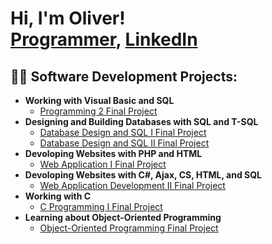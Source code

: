 <h1>Hi, I'm Oliver! <br/><a href="https://github.com/handop">Programmer</a>, <a href="https://www.linkedin.com/in/oliver-hand-74879a283/">LinkedIn</a> </h1>

<h2>👨‍💻 Software Development Projects:</h2>

- <b>Working with Visual Basic and SQL</b>
  - <a href="https://github.com/handop/Programming-2">Programming 2 Final Project</a>
- <b>Designing and Building Databases with SQL and T-SQL</b>
  - <a href="https://github.com/handop/Programming-2">Database Design and SQL I Final Project</a>
  - <a href="https://github.com/handop/Programming-2">Database Design and SQL II Final Project</a>
- <b>Devoloping Websites with PHP and HTML</b>
  - <a href="https://github.com/handop/Programming-2">Web Application I Final Project</a>
- <b>Devoloping Websites with C#, Ajax, CS, HTML, and SQL</b>
  - <a href="https://github.com/handop/Programming-2">Web Application Development II Final Project</a>
- <b>Working with C</b>
  - <a href="https://github.com/handop/Programming-2">C Programming I Final Project</a>
- <b>Learning about Object-Oriented Programming</b>
  - <a href="https://github.com/handop/Programming-2">Object-Oriented Programming Final Project</a>

[twitter]: https://twitter.com/joshmadakor
[youtube]: https://www.youtube.com/c/joshmadakor
[instagram]: https://www.instagram.com/joshmadakor/
[linkedin]: https://linkedin.com/in/joshmadakor

<!--
**joshmadakor1/joshmadakor1** is a ✨ _special_ ✨ repository because its `README.md` (this file) appears on your GitHub profile.

Here are some ideas to get you started:

- 🔭 I’m currently working on ...
- 🌱 I’m currently learning ...
- 👯 I’m looking to collaborate on ...
- 🤔 I’m looking for help with ...
- 💬 Ask me about ...
- 📫 How to reach me: ...
- 😄 Pronouns: ...
- ⚡ Fun fact: ...
-->
